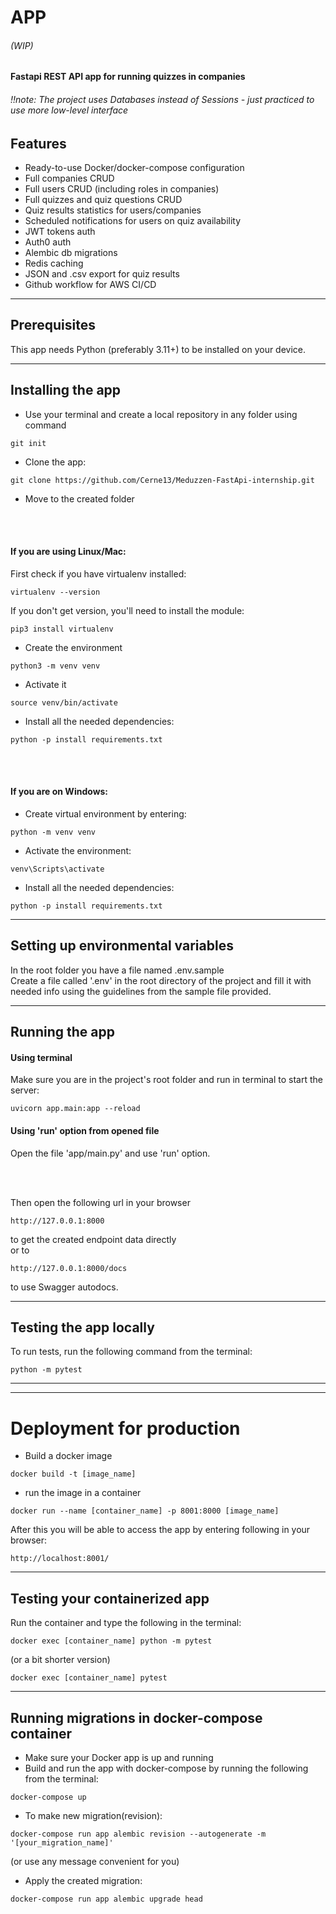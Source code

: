 # APP 
###### (WIP)

#### Fastapi REST API app for running quizzes in companies
###### !!note: The project uses Databases instead of Sessions - just practiced to use more low-level interface

## Features
- Ready-to-use Docker/docker-compose configuration
- Full companies CRUD
- Full users CRUD (including roles in companies)
- Full quizzes and quiz questions CRUD
- Quiz results statistics for users/companies
- Scheduled notifications for users on quiz availability
- JWT tokens auth
- Auth0 auth
- Alembic db migrations
- Redis caching
- JSON and .csv export for quiz results
- Github workflow for AWS CI/CD

---
## Prerequisites
This app needs Python (preferably 3.11+) to be installed on your device.


---
## Installing the app
* Use your terminal and create a local repository in any folder using command
```commandline
git init
```
* Clone the app:
```commandline
git clone https://github.com/Cerne13/Meduzzen-FastApi-internship.git
```

* Move to the created folder

<br></br>

#### If you are using Linux/Mac:
First check if you have virtualenv installed:
```commandline
virtualenv --version
```
If you don't get version, you'll need to install the module:
```commandline
pip3 install virtualenv
```

* Create the environment
```commandline
python3 -m venv venv
```

* Activate it
```commandline
source venv/bin/activate
```

* Install all the needed dependencies:
```commandline
python -p install requirements.txt
```

<br></br>

#### If you are on Windows:
* Create virtual environment by entering:
```commandline
python -m venv venv
```

* Activate the environment:
```commandline
venv\Scripts\activate
```

* Install all the needed dependencies:
```commandline
python -p install requirements.txt
```


---
## Setting up environmental variables
In the root folder you have a file named .env.sample\
Create a file called '.env' in the root directory of the project and fill it with needed info
using the guidelines from the sample file provided.


---
## Running the app

#### Using terminal

Make sure you are in the project's root folder and run in terminal to start the server:

```commandline
uvicorn app.main:app --reload
```

#### Using 'run' option from opened file
Open the file 'app/main.py' and use 'run' option.


<br></br>

Then open the following url in your browser
```commandline
http://127.0.0.1:8000
```
to get the created endpoint data directly \
or to
```commandline
http://127.0.0.1:8000/docs
```
to use Swagger autodocs.


---
## Testing the app locally

To run tests, run the following command from the terminal:
```commandline
python -m pytest
```

---

---

# Deployment for production

* Build a docker image
```commandline
docker build -t [image_name]
```

* run the image in a container
```commandline
docker run --name [container_name] -p 8001:8000 [image_name]
```

After this you will be able to access the app by entering following in your browser:
```commandline
http://localhost:8001/
```

---
## Testing your containerized app
Run the container and type the following in the terminal:
```commandline
docker exec [container_name] python -m pytest
```
(or a bit shorter version)
```commandline
docker exec [container_name] pytest
```

---

## Running migrations in docker-compose container

- Make sure your Docker app is up and running
- Build and run the app with docker-compose by running the 
following from the terminal:
```commandline
docker-compose up
```

- To make new migration(revision):
```commandline
docker-compose run app alembic revision --autogenerate -m '[your_migration_name]'
```
(or use any message convenient for you)


- Apply the created migration:
```commandline
docker-compose run app alembic upgrade head
```
